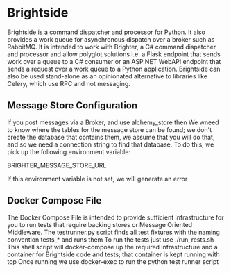 # Brightside
Brightside is a command dispatcher and processor for Python. It also provides a work queue for asynchronous dispatch over a broker such as RabbitMQ.
It is intended to work with Brighter, a C# command dispatcher and processor and allow polyglot solutions i.e. a Flask endpoint that sends work over a queue to a C# consumer or an ASP.NET WebAPI endpoint that sends a request over a work queue to a Python application.
Brightside can also be used stand-alone as an opinionated alternative to libraries like Celery, which use RPC and not messaging.


## Message Store Configuration
If you post messages via a Broker, and use alchemy_store then We wneed to know where the tables for the message store can be found;
we don't create the database that contains them, we assume that you will do that, and so we need a connection string to find that
database. To do this, we pick up the following environment variable:

BRIGHTER_MESSAGE_STORE_URL

If this environment variable is not set, we will generate an error

## Docker Compose File
The Docker Compose File is intended to provide sufficient infrastructure for you to run tests that require backing stores or Message Oriented Middleware.
The testrunner.py script finds all test fixtures with the naming convention tests_* and runs them
To run the tests just use ./run_rests.sh
This shell script will docker-compose up the required infrastructure and a container for Brightside code and tests; that container is kept running with top
Once running we use docker-exec to run the python test runner script




